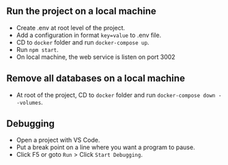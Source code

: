 ## Run the project on a local machine
- Create .env at root level of the project.
- Add a configuration in format `key=value` to .env file.
- CD to `docker` folder and run `docker-compose up`.
- Run `npm start`.
- On local machine, the web service is listen on port 3002

## Remove all databases on a local machine
- At root of the project, CD to `docker` folder and run `docker-compose down --volumes`.

## Debugging
- Open a project with VS Code.
- Put a break point on a line where you want a program to pause.
- Click F5 or goto `Run` > Click `Start Debugging`.